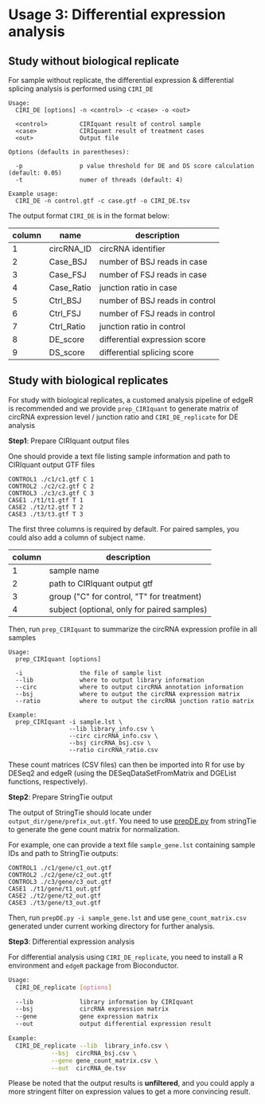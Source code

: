 # Usage 3: Differential expression analysis

## Study without biological replicate

For sample without replicate, the differential expression & differential splicing analysis is 
performed using `CIRI_DE`

```
Usage:
  CIRI_DE [options] -n <control> -c <case> -o <out>

  <control>         CIRIquant result of control sample
  <case>            CIRIquant result of treatment cases
  <out>             Output file

Options (defaults in parentheses):

  -p                p value threshold for DE and DS score calculation (default: 0.05)
  -t                numer of threads (default: 4)

Example usage:
  CIRI_DE -n control.gtf -c case.gtf -o CIRI_DE.tsv
```

The output format `CIRI_DE` is in the format below:

| column | name | description |
|--------|------|-------------|
| 1 | circRNA_ID | circRNA identifier |
| 2 | Case_BSJ | number of BSJ reads in case |
| 3 | Case_FSJ | number of FSJ reads in case |
| 4 | Case_Ratio | junction ratio in case |
| 5 | Ctrl_BSJ | number of BSJ reads in control |
| 6 | Ctrl_FSJ | number of FSJ reads in control |
| 7 | Ctrl_Ratio | junction ratio  in control |
| 8 | DE_score | differential expression score |
| 9 | DS_score | differential splicing score |

## Study with biological replicates

For study with biological replicates, a customed analysis pipeline of edgeR is recommended and 
we provide `prep_CIRIquant` to generate matrix of circRNA expression level / junction ratio and `CIRI_DE_replicate` 
for DE analysis

**Step1**: Prepare CIRIquant output files

One should provide a text file listing sample information and path to CIRIquant output GTF files

```
CONTROL1 ./c1/c1.gtf C 1
CONTROL2 ./c2/c2.gtf C 2
CONTROL3 ./c3/c3.gtf C 3
CASE1 ./t1/t1.gtf T 1
CASE2 ./t2/t2.gtf T 2
CASE3 ./t3/t3.gtf T 3
```

The first three columns is required by default. For paired samples, you could also add a column of subject name.

| column | description |
|--------|-------------|
| 1 | sample name |
| 2 | path to CIRIquant output gtf |
| 3 | group ("C" for control, "T" for treatment) |
| 4 | subject (optional, only for paired samples) |

Then, run `prep_CIRIquant` to summarize the circRNA expression profile in all samples

```
Usage:
  prep_CIRIquant [options]

  -i                the file of sample list
  --lib             where to output library information
  --circ            where to output circRNA annotation information
  --bsj             where to output the circRNA expression matrix
  --ratio           where to output the circRNA junction ratio matrix

Example:
  prep_CIRIquant -i sample.lst \
                 --lib library_info.csv \
                 --circ circRNA_info.csv \
                 --bsj circRNA_bsj.csv \
                 --ratio circRNA_ratio.csv
```

These count matrices (CSV files) can then be imported into R for use by DESeq2 and edgeR 
(using the DESeqDataSetFromMatrix and DGEList functions, respectively).

**Step2**: Prepare StringTie output

The output of StringTie should locate under `output_dir/gene/prefix_out.gtf`. You need to use 
[prepDE.py](http://ccb.jhu.edu/software/stringtie/dl/prepDE.py) from stringTie to
generate the gene count matrix for normalization.

For example, one can provide a text file `sample_gene.lst` containing sample IDs and path to StringTie outputs:

```text
CONTROL1 ./c1/gene/c1_out.gtf
CONTROL2 ./c2/gene/c2_out.gtf
CONTROL3 ./c3/gene/c3_out.gtf
CASE1 ./t1/gene/t1_out.gtf
CASE2 ./t2/gene/t2_out.gtf
CASE3 ./t3/gene/t3_out.gtf
```

Then, run `prepDE.py -i sample_gene.lst` and use `gene_count_matrix.csv` generated under current working directory 
for further analysis.

**Step3**: Differential expression analysis

For differential analysis using `CIRI_DE_replicate`, you need to install a R environment and `edgeR` package from Bioconductor.

```bash
Usage:
  CIRI_DE_replicate [options]

  --lib             library information by CIRIquant
  --bsj             circRNA expression matrix
  --gene            gene expression matrix
  --out             output differential expression result

Example:
  CIRI_DE_replicate --lib  library_info.csv \
            --bsj  circRNA_bsj.csv \
            --gene gene_count_matrix.csv \
            --out  circRNA_de.tsv
```

Please be noted that the output results is **unfiltered**, 
and you could apply a more stringent filter on expression values to get a more convincing result.

